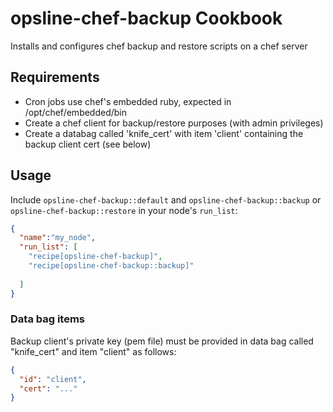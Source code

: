 opsline-chef-backup Cookbook
============================
Installs and configures chef backup and restore scripts on a chef server

Requirements
------------
- Cron jobs use chef's embedded ruby, expected in /opt/chef/embedded/bin
- Create a chef client for backup/restore purposes (with admin privileges)
- Create a databag called 'knife_cert' with item 'client' containing the backup client cert (see below)

Usage
-----
Include `opsline-chef-backup::default` and `opsline-chef-backup::backup` or `opsline-chef-backup::restore` in your node's `run_list`:

```json
{
  "name":"my_node",
  "run_list": [
    "recipe[opsline-chef-backup]",
    "recipe[opsline-chef-backup::backup]"
    
  ]
}
```

### Data bag items
Backup client's private key (pem file) must be provided in data bag called "knife_cert" and item "client" as follows:
```json
{
  "id": "client",
  "cert": "..."
}
```
